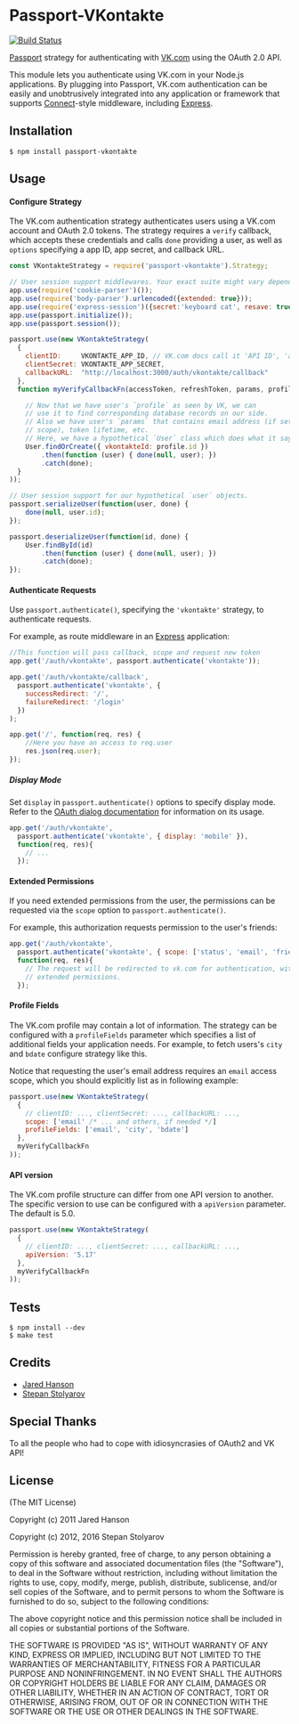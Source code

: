# Passport-VKontakte

[![Build Status](https://secure.travis-ci.org/stevebest/passport-vkontakte.png)](http://travis-ci.org/stevebest/passport-vkontakte)

[Passport](http://passportjs.org/) strategy for authenticating with [VK.com](http://www.vk.com/)
using the OAuth 2.0 API.

This module lets you authenticate using VK.com in your Node.js applications.
By plugging into Passport, VK.com authentication can be easily and
unobtrusively integrated into any application or framework that supports
[Connect](http://www.senchalabs.org/connect/)-style middleware, including
[Express](http://expressjs.com/).

## Installation

    $ npm install passport-vkontakte

## Usage

#### Configure Strategy

The VK.com authentication strategy authenticates users using a VK.com
account and OAuth 2.0 tokens.  The strategy requires a `verify` callback, which
accepts these credentials and calls `done` providing a user, as well as
`options` specifying a app ID, app secret, and callback URL.

```javascript
const VKontakteStrategy = require('passport-vkontakte').Strategy;

// User session support middlewares. Your exact suite might vary depending on your app's needs.
app.use(require('cookie-parser')());
app.use(require('body-parser').urlencoded({extended: true}));
app.use(require('express-session')({secret:'keyboard cat', resave: true, saveUninitialized: true}));
app.use(passport.initialize());
app.use(passport.session());

passport.use(new VKontakteStrategy(
  {
    clientID:     VKONTAKTE_APP_ID, // VK.com docs call it 'API ID', 'app_id', 'api_id', 'client_id' or 'apiId'
    clientSecret: VKONTAKTE_APP_SECRET,
    callbackURL:  "http://localhost:3000/auth/vkontakte/callback"
  },
  function myVerifyCallbackFn(accessToken, refreshToken, params, profile, done) {

    // Now that we have user's `profile` as seen by VK, we can
    // use it to find corresponding database records on our side.
    // Also we have user's `params` that contains email address (if set in 
    // scope), token lifetime, etc.
    // Here, we have a hypothetical `User` class which does what it says.
    User.findOrCreate({ vkontakteId: profile.id })
        .then(function (user) { done(null, user); })
        .catch(done);
  }
));

// User session support for our hypothetical `user` objects.
passport.serializeUser(function(user, done) {
    done(null, user.id);
});

passport.deserializeUser(function(id, done) {
    User.findById(id)
        .then(function (user) { done(null, user); })
        .catch(done);
});
```

#### Authenticate Requests

Use `passport.authenticate()`, specifying the `'vkontakte'` strategy, to
authenticate requests.

For example, as route middleware in an [Express](http://expressjs.com/)
application:

```javascript
//This function will pass callback, scope and request new token
app.get('/auth/vkontakte', passport.authenticate('vkontakte'));

app.get('/auth/vkontakte/callback',
  passport.authenticate('vkontakte', {
    successRedirect: '/',
    failureRedirect: '/login' 
  })
);

app.get('/', function(req, res) {
    //Here you have an access to req.user
    res.json(req.user);
});
```

##### Display Mode

Set `display` in `passport.authenticate()` options to specify display
mode. Refer to the [OAuth dialog
documentation](http://vk.com/dev/auth_mobile)
for information on its usage.


```javascript
app.get('/auth/vkontakte',
  passport.authenticate('vkontakte', { display: 'mobile' }),
  function(req, res){
    // ...
  });
```

#### Extended Permissions

If you need extended permissions from the user, the permissions can be requested
via the `scope` option to `passport.authenticate()`.

For example, this authorization requests permission to the user's friends:

```javascript
app.get('/auth/vkontakte',
  passport.authenticate('vkontakte', { scope: ['status', 'email', 'friends', 'notify'] }),
  function(req, res){
    // The request will be redirected to vk.com for authentication, with
    // extended permissions.
  });
```

#### Profile Fields

The VK.com profile may contain a lot of information.  The
strategy can be configured with a `profileFields` parameter which specifies a
list of additional fields your application needs. For example, to fetch users's `city` and `bdate` configure strategy like this.

Notice that requesting the user's email address requires an `email` access
scope, which you should explicitly list as in following example:

```javascript
passport.use(new VKontakteStrategy(
  {
    // clientID: ..., clientSecret: ..., callbackURL: ...,
    scope: ['email' /* ... and others, if needed */]
    profileFields: ['email', 'city', 'bdate']
  },
  myVerifyCallbackFn
));
```

#### API version

The VK.com profile structure can differ from one API version to another. The specific version to use can be configured with a `apiVersion` parameter. The default is 5.0.

```javascript
passport.use(new VKontakteStrategy(
  {
    // clientID: ..., clientSecret: ..., callbackURL: ...,
    apiVersion: '5.17'
  },
  myVerifyCallbackFn
));
```

## Tests

    $ npm install --dev
    $ make test

## Credits

  - [Jared Hanson](http://github.com/jaredhanson)
  - [Stepan Stolyarov](http://github.com/stevebest)

## Special Thanks

To all the people who had to cope with idiosyncrasies of OAuth2 and VK API!

## License

(The MIT License)

Copyright (c) 2011 Jared Hanson

Copyright (c) 2012, 2016 Stepan Stolyarov

Permission is hereby granted, free of charge, to any person obtaining a copy of
this software and associated documentation files (the "Software"), to deal in
the Software without restriction, including without limitation the rights to
use, copy, modify, merge, publish, distribute, sublicense, and/or sell copies of
the Software, and to permit persons to whom the Software is furnished to do so,
subject to the following conditions:

The above copyright notice and this permission notice shall be included in all
copies or substantial portions of the Software.

THE SOFTWARE IS PROVIDED "AS IS", WITHOUT WARRANTY OF ANY KIND, EXPRESS OR
IMPLIED, INCLUDING BUT NOT LIMITED TO THE WARRANTIES OF MERCHANTABILITY, FITNESS
FOR A PARTICULAR PURPOSE AND NONINFRINGEMENT. IN NO EVENT SHALL THE AUTHORS OR
COPYRIGHT HOLDERS BE LIABLE FOR ANY CLAIM, DAMAGES OR OTHER LIABILITY, WHETHER
IN AN ACTION OF CONTRACT, TORT OR OTHERWISE, ARISING FROM, OUT OF OR IN
CONNECTION WITH THE SOFTWARE OR THE USE OR OTHER DEALINGS IN THE SOFTWARE.
